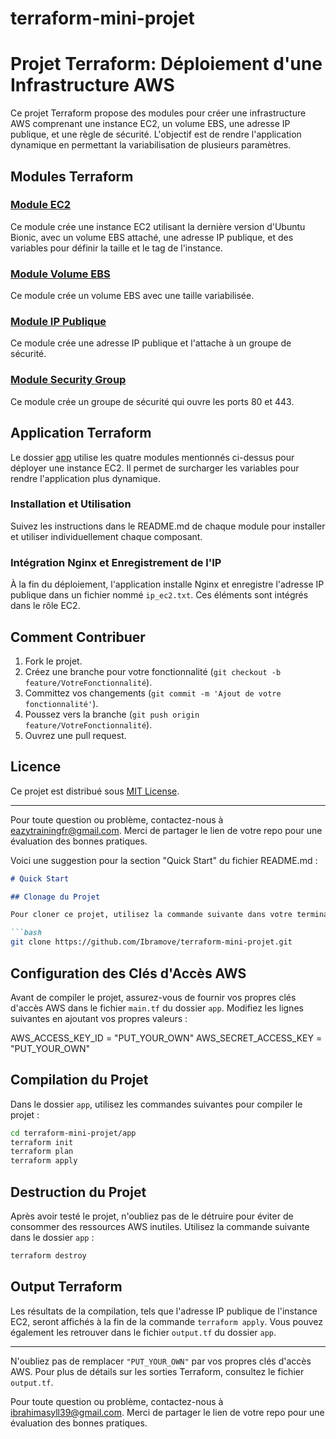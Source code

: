 # terraform-mini-projet


# Projet Terraform: Déploiement d'une Infrastructure AWS

Ce projet Terraform propose des modules pour créer une infrastructure AWS comprenant une instance EC2, un volume EBS, une adresse IP publique, et une règle de sécurité. L'objectif est de rendre l'application dynamique en permettant la variabilisation de plusieurs paramètres.

## Modules Terraform

### [Module EC2](modules/ec2/README.md)

Ce module crée une instance EC2 utilisant la dernière version d'Ubuntu Bionic, avec un volume EBS attaché, une adresse IP publique, et des variables pour définir la taille et le tag de l'instance.

### [Module Volume EBS](modules/ebs_volume/README.md)

Ce module crée un volume EBS avec une taille variabilisée.

### [Module IP Publique](modules/public_ip/README.md)

Ce module crée une adresse IP publique et l'attache à un groupe de sécurité.

### [Module Security Group](modules/security_group/README.md)

Ce module crée un groupe de sécurité qui ouvre les ports 80 et 443.

## Application Terraform

Le dossier [app](app/README.md) utilise les quatre modules mentionnés ci-dessus pour déployer une instance EC2. Il permet de surcharger les variables pour rendre l'application plus dynamique.

### Installation et Utilisation

Suivez les instructions dans le README.md de chaque module pour installer et utiliser individuellement chaque composant.

### Intégration Nginx et Enregistrement de l'IP

À la fin du déploiement, l'application installe Nginx et enregistre l'adresse IP publique dans un fichier nommé `ip_ec2.txt`. Ces éléments sont intégrés dans le rôle EC2.

## Comment Contribuer

1. Fork le projet.
2. Créez une branche pour votre fonctionnalité (`git checkout -b feature/VotreFonctionnalité`).
3. Committez vos changements (`git commit -m 'Ajout de votre fonctionnalité'`).
4. Poussez vers la branche (`git push origin feature/VotreFonctionnalité`).
5. Ouvrez une pull request.

## Licence

Ce projet est distribué sous [MIT License](LICENSE).

---

Pour toute question ou problème, contactez-nous à eazytrainingfr@gmail.com. Merci de partager le lien de votre repo pour une évaluation des bonnes pratiques.






Voici une suggestion pour la section "Quick Start" du fichier README.md :

```markdown
# Quick Start

## Clonage du Projet

Pour cloner ce projet, utilisez la commande suivante dans votre terminal :

```bash
git clone https://github.com/Ibramove/terraform-mini-projet.git
```

## Configuration des Clés d'Accès AWS

Avant de compiler le projet, assurez-vous de fournir vos propres clés d'accès AWS dans le fichier `main.tf` du dossier `app`. Modifiez les lignes suivantes en ajoutant vos propres valeurs :

AWS_ACCESS_KEY_ID = "PUT_YOUR_OWN"
AWS_SECRET_ACCESS_KEY = "PUT_YOUR_OWN"

## Compilation du Projet

Dans le dossier `app`, utilisez les commandes suivantes pour compiler le projet :

```bash
cd terraform-mini-projet/app
terraform init
terraform plan
terraform apply
```

## Destruction du Projet

Après avoir testé le projet, n'oubliez pas de le détruire pour éviter de consommer des ressources AWS inutiles. Utilisez la commande suivante dans le dossier `app` :

```bash
terraform destroy
```

## Output Terraform

Les résultats de la compilation, tels que l'adresse IP publique de l'instance EC2, seront affichés à la fin de la commande `terraform apply`. Vous pouvez également les retrouver dans le fichier `output.tf` du dossier `app`.

---

N'oubliez pas de remplacer `"PUT_YOUR_OWN"` par vos propres clés d'accès AWS. Pour plus de détails sur les sorties Terraform, consultez le fichier `output.tf`.

Pour toute question ou problème, contactez-nous à ibrahimasyll39@gmail.com. Merci de partager le lien de votre repo pour une évaluation des bonnes pratiques.
```
